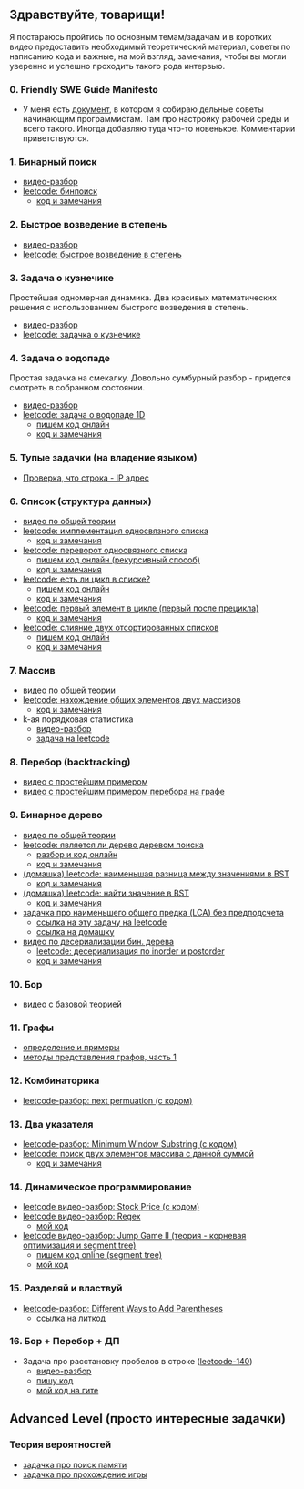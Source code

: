 ## Здравствуйте, товарищи!

Я постараюсь пройтись по основным темам/задачам и в коротких видео предоставить необходимый теоретический материал, советы по написанию кода и важные, на мой взгляд, замечания, чтобы вы могли уверенно и успешно проходить такого рода интервью.

### 0. Friendly SWE Guide Manifesto
* У меня есть [документ](https://quip.com/A6azAP9ze7DM), в котором я собираю дельные советы начинающим программистам. Там про настройку рабочей среды и всего такого. Иногда добавляю туда что-то новенькое. Комментарии приветствуются.

### 1. Бинарный поиск
* [видео-разбор](https://youtu.be/fZ9VKq8ybq4)
* [leetcode: бинпоиск](https://leetcode.com/problems/binary-search)
  * [код и замечания](https://github.com/sashuIya/sashuIya.github.io/blob/master/solutions/binsearch.md)

### 2. Быстрое возведение в степень
* [видео-разбор](https://youtu.be/swktXq5COtI)
* [leetcode: быстрое возведение в степень](https://leetcode.com/problems/powx-n)

### 3. Задача о кузнечике
Простейшая одномерная динамика. Два красивых математических решения с использованием быстрого возведения в степень.
* [видео-разбор](https://youtu.be/qoo_P3nbfic)
* [leetcode: задачка о кузнечике](https://leetcode.com/problems/climbing-stairs)

### 4. Задача о водопаде
Простая задачка на смекалку. Довольно сумбурный разбор - придется смотреть в собранном состоянии.
* [видео-разбор](https://youtu.be/4ntW5KknHPQ)
* [leetcode: задача о водопаде 1D](https://leetcode.com/problems/trapping-rain-water)
  * [пишем код онлайн](https://youtu.be/lXPKZSUJb94)
  * [код и замечания](https://github.com/sashuIya/sashuIya.github.io/blob/master/solutions/trapping_rain_water.md)

### 5. Тупые задачки (на владение языком)
* [Проверка, что строка - IP адрес](https://youtu.be/Mch6evN0Zmk)

### 6. Список (структура данных)
* [видео по общей теории](https://youtu.be/MGkDPkQMSR4)
* [leetcode: имплементация односвязного списка](https://leetcode.com/problems/design-linked-list)
  * [код и замечания](https://github.com/sashuIya/sashuIya.github.io/blob/master/solutions/design_linked_list.md)
* [leetcode: переворот односвязного списка](https://leetcode.com/problems/reverse-linked-list)
  * [пишем код онлайн (рекурсивный способ)](https://youtu.be/fS7MkpRwbZs)
  * [код и замечания](https://github.com/sashuIya/sashuIya.github.io/blob/master/solutions/reverse_linked_list.md)
* [leetcode: есть ли цикл в списке?](https://leetcode.com/problems/linked-list-cycle)
  * [пишем код онлайн](https://youtu.be/Hcapz3ixZmQ)
  * [код и замечания](https://github.com/sashuIya/sashuIya.github.io/blob/master/solutions/linked_list_cycle.md)
* [leetcode: первый элемент в цикле (первый после прецикла)](https://leetcode.com/problems/linked-list-cycle-ii/)
  * [код и замечания](https://github.com/sashuIya/sashuIya.github.io/blob/master/solutions/linked_list_cycle_ii.md)
* [leetcode: слияние двух отсортированных списков](https://leetcode.com/problems/merge-two-sorted-lists)
  * [пишем код онлайн](https://youtu.be/UiMNCXxqNpM)
  * [код и замечания](https://github.com/sashuIya/sashuIya.github.io/blob/master/solutions/merge_two_sorted_lists.md)

### 7. Массив
* [видео по общей теории](https://youtu.be/KAuwhdYrN-8)
* [leetcode: нахождение общих элементов двух массивов](https://youtu.be/PIJJswU3B2U)
  * [код и замечания](https://github.com/sashuIya/leetcode_solutions/blob/master/350.intersection-of-two-arrays-ii.py)
* k-ая порядковая статистика
  * [видео-разбор](https://www.youtube.com/watch?v=gK9r5bGG604)
  * [задача на leetcode](https://leetcode.com/problems/kth-largest-element-in-an-array/)

### 8. Перебор (backtracking)
* [видео с простейшим примером](https://youtu.be/UtUpDFwyiiQ)
* [видео с простейшим примером перебора на графе](https://youtu.be/KIDSVOjVDrg)

### 9. Бинарное дерево
* [видео по общей теории](https://youtu.be/2N4j4Jiy5Ac)
* [leetcode: является ли дерево деревом поиска](https://leetcode.com/problems/validate-binary-search-tree/)
  * [разбор и код онлайн](https://youtu.be/bZ6Dpoe9Ycc)
  * [код и замечания](https://github.com/sashuIya/sashuIya.github.io/blob/master/solutions/is_bst.md)
* [(домашка) leetcode: наименьшая разница между значениями в BST](https://leetcode.com/problems/minimum-distance-between-bst-nodes/)
  * [код и замечания](https://github.com/sashuIya/sashuIya.github.io/blob/master/solutions/min_diff_in_bst.md)
* [(домашка) leetcode: найти значение в BST](https://leetcode.com/problems/search-in-a-binary-search-tree/)
  * [код и замечания](https://github.com/sashuIya/sashuIya.github.io/blob/master/solutions/find_value_in_bst.md)
* [задачка про наименьшего общего предка (LCA) без предподсчета](https://www.youtube.com/watch?v=hiR6NlDn0zo)
  * [ссылка на эту задачу на leetcode](https://leetcode.com/problems/lowest-common-ancestor-of-a-binary-tree/)
  * [ссылка на домашку](https://leetcode.com/problems/lowest-common-ancestor-of-a-binary-search-tree/)
* [видео по десериализации бин. дерева](https://www.youtube.com/watch?v=G8BuzXMfdKQ)
  * [leetcode: десериализация по inorder и postorder](https://leetcode.com/problems/construct-binary-tree-from-inorder-and-postorder-traversal)
  * [код и замечания](https://github.com/sashuIya/sashuIya.github.io/blob/master/solutions/in_and_post_orders_deserialization.md)

### 10. Бор
* [видео с базовой теорией](https://youtu.be/-eDAuPu7bkM)

### 11. Графы
* [определение и примеры](https://youtu.be/HJcryz9xb9w)
* [методы представления графов, часть 1](https://youtu.be/MGhvKGTXWpc)

### 12. Комбинаторика
* [leetcode-разбор: next permuation (с кодом)](https://youtu.be/pgaf6W7XFuU)

### 13. Два указателя
* [leetcode-разбор: Minimum Window Substring (с кодом)](https://youtu.be/-HxxzBTtLqk)
* [leetcode: поиск двух элементов массива с данной суммой](https://youtu.be/7Cwl5PSS-Nc)
  * [код и замечания](https://github.com/sashuIya/sashuIya.github.io/blob/master/solutions/two_sum_array.md)

### 14. Динамическое программирование
* [leetcode видео-разбор: Stock Price (с кодом)](https://youtu.be/fbPABPZBO8I)
* [leetcode видео-разбор: Regex](https://youtu.be/LbeflFeDONU)
  * [мой код](https://gist.github.com/sashuIya/527ed3335561fb2b9b31c659d399e6a0)
* [leetcode видео-разбор: Jump Game II (теория - корневая оптимизация и segment tree)](https://youtu.be/hWVTOr6phl8)
  * [пишем код online (segment tree)](https://youtu.be/tmv7W9Xw3lo)
  * [мой код](https://gist.github.com/sashuIya/9afbe716e0475e2a0c5cc5a3c58e248f)

### 15. Разделяй и властвуй
* [leetcode-разбор: Different Ways to Add Parentheses](https://youtu.be/-oclJ3KCPqM)
  * [ссылка на литкод](https://leetcode.com/problems/different-ways-to-add-parentheses/)

### 16. Бор + Перебор + ДП
* Задача про расстановку пробелов в строке ([leetcode-140](https://leetcode.com/problems/word-break-ii
))
  * [видео-разбор](https://youtu.be/R_hZJLmBhA4)
  * [пишу код](https://youtu.be/7uVUXerWa7E)
  * [мой код на гите](https://gist.github.com/sashuIya/e2c2aa691aa13b0672dee1406d9ed0f3)

## Advanced Level (просто интересные задачки)

### Теория вероятностей
* [задачка про поиск памяти](https://youtu.be/K5-UUpDWnoQ)
* [задачка про прохождение игры](https://youtu.be/pstBUzWotTI)
